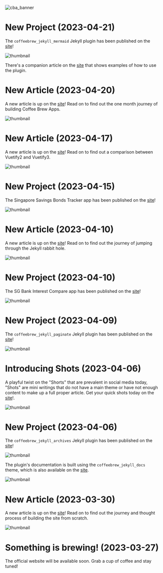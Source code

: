 ![cba_banner](https://user-images.githubusercontent.com/127605022/227838199-c03ddda7-9bd8-46de-99cf-7aa3a3ad6764.png)

# New Project (2023-04-21)

The `coffeebrew_jekyll_mermaid` Jekyll plugin has been published on the [site](https://www.coffeebrewapps.com/projects/coffeebrew_jekyll_mermaid.html)!

![thumbnail](https://user-images.githubusercontent.com/127605022/233577679-ddbd5564-c161-4eef-b67e-b78a819a48cc.png)

There's a companion article on the [site](https://www.coffeebrewapps.com/articles/2023/04/21/mermaid-examples.html) that shows examples of how to use the plugin.

# New Article (2023-04-20)

A new article is up on the [site](https://www.coffeebrewapps.com/articles/2023/04/20/sabbatical-one-monthiversary.html)! Read on to find out the one month journey of building Coffee Brew Apps.

![thumbnail](https://user-images.githubusercontent.com/127605022/233287985-f79283d0-a97c-4a21-acbe-f8000797bc3c.png)

# New Article (2023-04-17)

A new article is up on the [site](https://www.coffeebrewapps.com/articles/2023/04/17/vuetify2-vs-vuetify3.html)! Read on to find out a comparison between Vuetify2 and Vuetify3.

![thumbnail](https://user-images.githubusercontent.com/127605022/232512805-1531cce4-de63-4733-be22-3c6eb77a44c9.png)

# New Project (2023-04-15)

The Singapore Savings Bonds Tracker app has been published on the [site](https://www.coffeebrewapps.com/projects/sg_ssb_tracker.html)!

![thumbnail](https://user-images.githubusercontent.com/127605022/232264356-35d32a32-243e-49fc-8eb6-ce27eaae3f71.png)

# New Article (2023-04-10)

A new article is up on the [site](https://www.coffeebrewapps.com/articles/2023/04/10/the-jekyll-rabbit-hole.html)! Read on to find out the journey of jumping through the Jekyll rabbit hole.

![thumbnail](https://user-images.githubusercontent.com/127605022/230909058-22e326d3-c58b-46e7-a014-eed274bcf7d0.png)

# New Project (2023-04-10)

The SG Bank Interest Compare app has been published on the [site](https://www.coffeebrewapps.com/projects/sg_bank_int_compare.html)!

![thumbnail](https://user-images.githubusercontent.com/127605022/230893598-84682e90-a6f0-4e1a-8aea-670fa6fe4321.png)

# New Project (2023-04-09)

The `coffeebrew_jekyll_paginate` Jekyll plugin has been published on the [site](https://www.coffeebrewapps.com/projects/coffeebrew_jekyll_paginate.html)!

![thumbnail](https://user-images.githubusercontent.com/127605022/230756680-3c9b32d9-f73b-4468-8387-e839bf0d6cae.png)

# Introducing Shots (2023-04-06)

A playful twist on the "Shorts" that are prevalent in social media today, "Shots" are mini writings that do not have a main theme or have not enough content to make up a full proper article. Get your quick shots today on the [site](https://www.coffeebrewapps.com/shots.html)!.

![thumbnail](https://user-images.githubusercontent.com/127605022/230401919-fe4eb4a9-3ed4-456b-b03d-2b684552b6d5.png)

# New Project (2023-04-06)

The `coffeebrew_jekyll_archives` Jekyll plugin has been published on the [site](https://www.coffeebrewapps.com/projects/coffeebrew_jekyll_archives.html)!

![thumbnail](https://user-images.githubusercontent.com/127605022/230266936-358a2a66-1db1-434e-a234-4e3d4a45b858.png)

The plugin's documentation is built using the `coffeebrew_jekyll_docs` theme, which is also available on the [site](https://www.coffeebrewapps.com/projects/coffeebrew_jekyll_docs.html).

![thumbnail](https://user-images.githubusercontent.com/127605022/230377374-c5566b33-ad80-465f-964f-15e8fa527761.png)

# New Article (2023-03-30)

A new article is up on the [site](https://www.coffeebrewapps.com/articles/2023/03/30/build-site-from-scratch.html)! Read on to find out the journey and thought process of building the site from scratch.

![thumbnail](https://user-images.githubusercontent.com/127605022/228745385-32741a76-f03a-46f9-a57f-e8b26c1bfed1.png)

# Something is brewing! (2023-03-27)

The official website will be available soon. Grab a cup of coffee and stay tuned!
